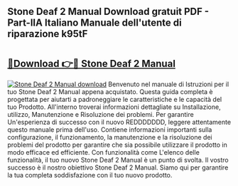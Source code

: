 ## Stone Deaf 2 Manual Download gratuit PDF - Part-lIA Italiano Manuale dell'utente di riparazione k95tF

# <h2><a href="http://df98qv.blite.top/?on=Stone+Deaf+2+Manual">🔗Download 👉🔴 Stone Deaf 2 Manual</a></h2>

[![Stone Deaf 2 Manual download](https://i.imgur.com/lujVjoI.png)](http://df98qv.blite.top/?on=Stone+Deaf+2+Manual)
Benvenuto nel manuale di Istruzioni per il tuo Stone Deaf 2 Manual appena acquistato. Questa guida completa è progettata per aiutarti a padroneggiare le caratteristiche e le capacità del tuo Prodotto. All'interno troverai informazioni dettagliate su Installazione, utilizzo, Manutenzione e Risoluzione dei problemi. Per garantire Un'esperienza di successo con il nuovo REDDDDDDD, leggere attentamente questo manuale prima dell'uso. Contiene informazioni importanti sulla configurazione, il funzionamento, la manutenzione e la risoluzione dei problemi del prodotto per garantire che sia possibile utilizzare il prodotto in modo efficace ed efficiente. Con funzionalità come L'elenco delle funzionalità, il tuo nuovo Stone Deaf 2 Manual è un punto di svolta. Il vostro successo è il nostro obiettivo Stone Deaf 2 Manual. Siamo qui per garantire la tua completa soddisfazione con il tuo nuovo prodotto.
